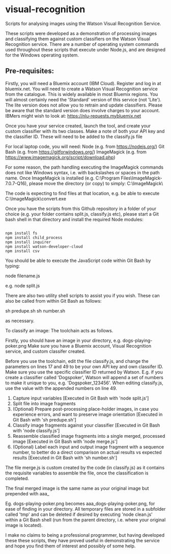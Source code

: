 # visual-recognition

Scripts for analysing images using the Watson Visual Recognition Service.

These scripts were developed as a demonstration of processing images and classifying them against custom classifiers on the Watson Visual Recognition service.
There are a number of operating system commands used throughout these scripts that execute under Node.js, and are designed for the Windows operating system.

<h2>Pre-requisites:</h2>

Firstly, you will need a Bluemix account (IBM Cloud).  Register and log in at bluemix.net.
You will need to create a Watson Visual Recognition service from the catalogue.  This is widely available in most Bluemix regions.
You will almost certainly need the 'Standard' version of this service (not 'Lite').  The lite version does not allow you to retrain and update classifiers.
Please be aware that the standard version does involve charges to your account.
IBMers might wish to look at:  https://nlu-requests.mybluemix.net

Once you have your service created, launch the tool, and create your custom classifier with its two classes.  Make a note of both your API key and the classifier ID.
These will need to be added to the classify.js file

For local laptop code, you will need:
Node (e.g. from https://nodejs.org/)
Git Bash (e.g. from https://gitforwindows.org/)
ImageMagick (e.g. from https://www.imagemagick.org/script/download.php)

For some reason, the path handling executing the ImageMagick commands does not like Windows syntax, i.e. with backslashes or spaces in the path name.  Once ImageMagick is installed
(e.g. C:\Program Files\ImageMagick-7.0.7-Q16\), please move the directory (or copy) to simply:  C:\ImageMagick\

The code is expecting to find files at that location, e.g. be able to execute C:\ImageMagick\convert.exe

Once you have the scripts from this Github repository in a folder of your choice (e.g. your folder contains split.js, classify.js etc), please start a Git bash shell in that directory and install the required Node modules:

<code>
npm install fs
npm install child_process
npm install inquirer
npm install watson-developer-cloud
npm install csv
</code>

You should be able to execute the JavaScript code within Git Bash by typing:

node filename.js

e.g. node split.js

There are also two utility shell scripts to assist you if you wish.  These can also be called from within Git Bash as follows:

sh predupe.sh
sh number.sh

as necessary.

To classify an image:
The toolchain acts as follows.

Firstly, you should have an image in your directory, e.g. dogs-playing-poker.png
Make sure you have a Bluemix account, Visual Recognition service, and custom classifer created.

Before you use the toolchain, edit the file classify.js, and change the parameters on lines 17 and 49 to be your own API key and own classifer ID.  Make sure you use the specific classifier ID returned by Watson.
E.g. if you create a classifier called 'Dogspoker', Watson will append a set of numbers to make it unique to you, e.g. 'Dogspoker_123456'.  When editing classify.js, use the value with the appended numbers on line 49.

1. Capture input variables [Executed in Git Bash with 'node split.js']
2. Split file into image fragments
3. (Optional) Prepare post-processing place-holder images, in case you experience errors, and want to preserve image orientation [Executed in Git Bash with 'sh predupe.sh']
4. Classify image fragments against your classifier [Executed in Git Bash with 'node classify.js']
5. Reassemble classified image fragments into a single merged, processed image [Executed in Git Bash with 'node merge.js']
6. (Optional) Label each input and output image fragment with a sequence number, to better do a direct comparison on actual results vs expected results [Executed in Git Bash with 'sh number.sh']

The file merge.js is custom created by the code (in classify.js) as it contains the requisite variables to assemble the file, once the classification is completed.

The final merged image is the same name as your original image but prepended with aaa_

Eg. dogs-playing-poker.png becomes aaa_dogs-playing-poker.png, for ease of finding in your directory.
All temporary files are stored in a subfolder called 'tmp' and can be deleted if desired by executing 'node clean.js' within a Git Bash shell (run from the parent directory, i.e. where your original image is located).

I make no claims to being a professional programmer, but having developed these these scripts, they have proved useful in demonstrating the service and hope you find them of interest and possibly of some help.

